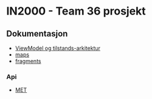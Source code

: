 # IN2000 - Team 36 prosjekt

## Dokumentasjon

- [ViewModel og tilstands-arkitektur](viewModel.md)
- [maps](maps.md)
- [fragments](fragments.md)


### Api
- [MET](https://in2000-apiproxy.ifi.uio.no/)
